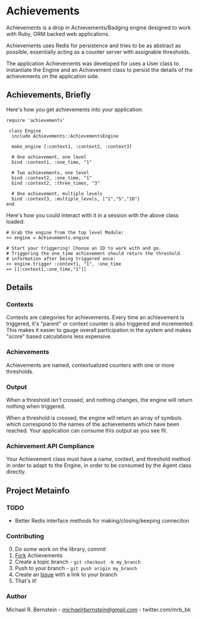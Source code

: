 # Achievements

Achievements is a drop in Achievements/Badging engine designed to work
with Ruby, ORM backed web applications.

Achievements uses Redis for persistence and tries to be as abstract as
possible, essentially acting as a counter server with assignable
thresholds.

The application Achievements was developed for uses a User class to
instantiate the Engine and an Achievement class to persist the details
of the achievements on the application side.

## Achievements, Briefly

Here's how you get achievements into your application:

    require 'achievements'

     class Engine
      include Achievements::AchievementsEngine

      make_engine [:context1, :context2, :context3]
            
      # One achievement, one level
      bind :context1, :one_time, "1"
      
      # Two achievements, one level
      bind :context2, :one_time, "1"
      bind :context2, :three_times, "3"

      # One achievement, multiple levels
      bind :context3, :multiple_levels, ["1","5","10"]
    end

Here's how you could interact with it in a session with the above
class loaded:

    # Grab the engine from the top level Module:
    >> engine = Achievements.engine
    
    # Start your triggering! Choose an ID to work with and go.
    # Triggering the one_time achievement should return the threshold
    # information after being triggered once:
    >> engine.trigger :context1, "1", :one_time
    => [[:context1,:one_time,"1"]]
    
## Details

### Contexts

Contexts are categories for achievements.  Every time an achievement
is triggered, it's "parent" or context counter is also triggered and
incremented.  This makes it easier to gauge overall participation in
the system and makes "score" based calculations less expensive.

### Achievements

Achievements are named, contextualized counters with one or more thresholds. 

### Output

When a threshold isn't crossed, and nothing changes, the engine will
return nothing when triggered.

When a threshold is crossed, the engine will return an array of
symbols which correspond to the names of the achievements which have
been reached.  Your application can consume this output as you see
fit.

### Achievement API Compliance

Your Achievement class must have a name, context, and threshold method
in order to adapt to the Engine, in order to be consumed by the Agent
class directly.

## Project Metainfo

### TODO

* Better Redis interface methods for making/closing/keeping conneciton

### Contributing

0. Do some work on the library, commit
1. [Fork][1] Achievements
2. Create a topic branch - `git checkout -b my_branch`
3. Push to your branch - `git push origin my_branch`
4. Create an [Issue][2] with a link to your branch
5. That's it!

[1]: http://help.github.com/forking/
[2]: http://github.com/mrb/achievements/issues

### Author

Michael R. Bernstein - *michaelrbernstein@gmail.com* - twitter.com/mrb_bk
